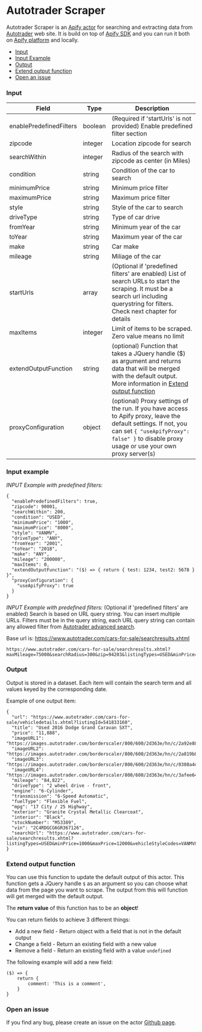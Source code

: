# Autotrader Scraper

Autotrader Scraper is an [Apify actor](https://apify.com/actors) for searching and extracting data from [Autotrader](https://www.autotrader.com/) web site. It is build on top of [Apify SDK](https://sdk.apify.com/) and you can run it both on [Apify platform](https://my.apify.com) and locally.

- [Input](#input)
- [Input Example](#input-example)
- [Output](#output)
- [Extend output function](#extend-output-function)
- [Open an issue](#open-an-issue)

### Input

| Field | Type | Description |
| ----- | ---- | ----------- |
| enablePredefinedFilters | boolean | (Required if 'startUrls' is not provided) Enable predefined filter section |
| zipcode | integer | Location zipcode for search |
| searchWithin | integer | Radius of the search with zipcode as center (in Miles) |
| condition | string | Condition of the car to search |
| minimumPrice | string | Minimum price filter |
| maximumPrice | string | Maximum price filter |
| style | string | Style of the car to search |
| driveType | string | Type of car drive |
| fromYear | string | Minimum year of the car |
| toYear | string | Maximum year of the car |
| make | string | Car make |
| mileage | string | Miliage of the car |
| startUrls | array | (Optional if 'predefined filters' are enabled) List of search URLs to start the scraping. It must be a search url including querystring for filters. Check next chapter for details |
| maxItems | integer | Limit of items to be scraped. Zero value means no limit |
| extendOutputFunction | string | (optional) Function that takes a JQuery handle ($) as argument and returns data that will be merged with the default output. More information in [Extend output function](#extend-output-function) |
| proxyConfiguration | object | (optional) Proxy settings of the run. If you have access to Apify proxy, leave the default settings. If not, you can set `{ "useApifyProxy": false" }` to disable proxy usage or use your own proxy server(s) |

### Input example

*INPUT Example with predefined filters:*

```
{
  "enablePredefinedFilters": true,
  "zipcode": 90001,
  "searchWithin": 200,
  "condition": "USED",
  "minimumPrice": "1000",
  "maximumPrice": "8000",
  "style": "VANMV",
  "driveType": "ANY",
  "fromYear": "2001",
  "toYear": "2018",
  "make": "ANY",
  "mileage": "200000",
  "maxItems": 0,
  "extendOutputFunction": "($) => { return { test: 1234, test2: 5678 } }",
  "proxyConfiguration": {
    "useApifyProxy": true
  }
}
```

*INPUT Example with predefined filters:*
(Optional if 'predefined filters' are enabled) Search is based on URL query string. You can insert multiple URLs. Filters must be in the query string, each URL query string can contain any allowed filter from [Autotrader advanced search](https://www.autotrader.com/cars-for-sale/).

Base url is: https://www.autotrader.com/cars-for-sale/searchresults.xhtml

```
https://www.autotrader.com/cars-for-sale/searchresults.xhtml?maxMileage=75000&searchRadius=300&zip=94203&listingTypes=USED&minPrice=2000&maxPrice=12000&vehicleStyleCodes=CONVERT,SEDAN,SUVCROSS,WAGON&startYear=2005&endYear=2020&driveGroup=AWD4WD,FWD,RWD&engineCodes=5CLDR,6CLDR&transmissionCodes=AUT,MAN&fuelTypeGroup=GSL,DSL,HYB&doorCodes=4,5&extColorsSimple=BLACK,BLUE
```

### Output

Output is stored in a dataset.
Each item will contain the search term and all values keyed by the corresponding date.

Example of one output item:
```
{
  "url": "https://www.autotrader.com/cars-for-sale/vehicledetails.xhtml?listingId=541833160",
  "title": "Used 2016 Dodge Grand Caravan SXT",
  "price": "11,888",
  "imageURL1": "https://images.autotrader.com/borderscaler/800/600/2d363e/hn/c/2a92e88f62b64084be5433c07e5882bd.jpg",
  "imageURL2": "https://images.autotrader.com/borderscaler/800/600/2d363e/hn/c/2a819b87f9d34cf0b84747eaae59342f.jpg",
  "imageURL3": "https://images.autotrader.com/borderscaler/800/600/2d363e/hn/c/0308a4daf7c84e2a9b049e6c3eaad7aa.jpg",
  "imageURL4": "https://images.autotrader.com/borderscaler/800/600/2d363e/hn/c/3afee644864a4d41bfb0cb8835f9467b.jpg",
  "mileage": "84,822",
  "driveType": "2 wheel drive - front",
  "engine": "6-Cylinder",
  "transmission": "6-Speed Automatic",
  "fuelType": "Flexible Fuel",
  "mpg": "17 City / 25 Highway",
  "exterior": "Granite Crystal Metallic Clearcoat",
  "interior": "Black",
  "stockNumber": "M53389",
  "vin": "2C4RDGCG6GR367126",
  "searchUrl": "https://www.autotrader.com/cars-for-sale/searchresults.xhtml?listingTypes=USED&minPrice=1000&maxPrice=12000&vehicleStyleCodes=VANMV&startYear=1996&endYear=2021&maxMileage=200000&numRecords=100&firstRecord=0"
}
```

### Extend output function

You can use this function to update the default output of this actor. This function gets a JQuery handle `$` as an argument so you can choose what data from the page you want to scrape. The output from this will function will get merged with the default output.

The **return value** of this function has to be an **object**!

You can return fields to achieve 3 different things:
- Add a new field - Return object with a field that is not in the default output
- Change a field - Return an existing field with a new value
- Remove a field - Return an existing field with a value `undefined`

The following example will add a new field:
```
($) => {
    return {
        comment: 'This is a comment',
    }
}
```

### Open an issue
If you find any bug, please create an issue on the actor [Github page](https://github.com/emastra/actor-autotrader-scraper).
